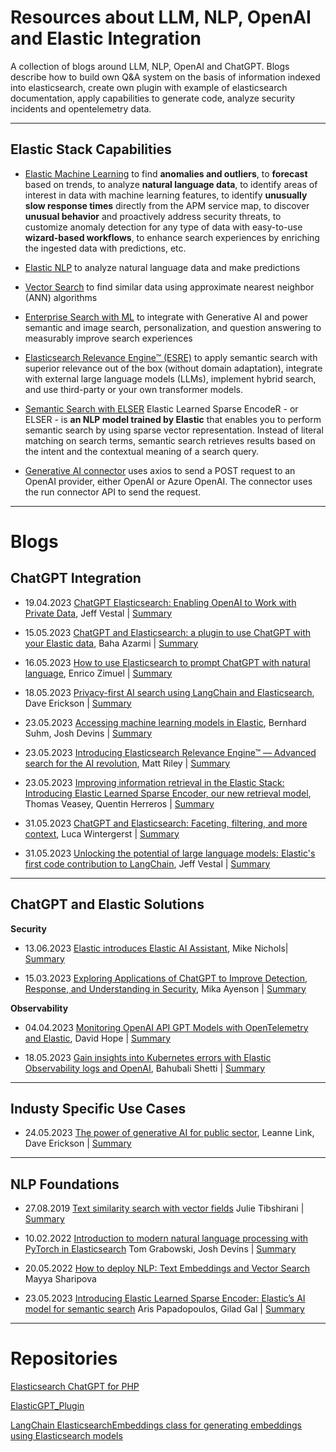 # Resources about LLM, NLP, OpenAI and Elastic Integration

A collection of blogs around LLM, NLP, OpenAI and ChatGPT. Blogs describe how to build own Q&A system on the basis of information indexed into elasticsearch, create own plugin with example of elasticsearch documentation, apply capabilities to generate code, analyze security incidents and opentelemetry data.

---
## Elastic Stack Capabilities
* [Elastic Machine Learning](https://www.elastic.co/what-is/elasticsearch-machine-learning) to find **anomalies and outliers**, to **forecast** based on trends, to analyze **natural language data**, to identify areas of interest in data with machine learning features, to identify **unusually slow response times** directly from the APM service map, to discover **unusual behavior** and proactively address security threats, to customize anomaly detection for any type of data with easy-to-use **wizard-based workflows**, to enhance search experiences by enriching the ingested data with predictions, etc.

* [Elastic NLP](https://www.elastic.co/guide/en/machine-learning/current/ml-nlp.html) to analyze natural language data and make predictions

* [Vector Search](https://www.elastic.co/what-is/vector-search) to find similar data using approximate nearest neighbor (ANN) algorithms

* [Enterprise Search with ML](https://www.elastic.co/enterprise-search/machine-learning) to integrate with Generative AI and power semantic and image search, personalization, and question answering to measurably improve search experiences

* [Elasticsearch Relevance Engine™ (ESRE)](https://www.elastic.co/enterprise-search/generative-ai) to apply semantic search with superior relevance out of the box (without domain adaptation), integrate with external large language models (LLMs), implement hybrid search, and use third-party or your own transformer models.

* [Semantic Search with ELSER](https://www.elastic.co/guide/en/elasticsearch/reference/current/semantic-search-elser.html) Elastic Learned Sparse EncodeR - or ELSER - is **an NLP model trained by Elastic** that enables you to perform semantic search by using sparse vector representation. Instead of literal matching on search terms, semantic search retrieves results based on the intent and the contextual meaning of a search query.

* [Generative AI connector](https://www.elastic.co/guide/en/kibana/master/gen-ai-action-type.html) uses axios to send a POST request to an OpenAI provider, either OpenAI or Azure OpenAI. The connector uses the run connector API to send the request.

---
# Blogs
## ChatGPT Integration
* 19.04.2023  [ChatGPT Elasticsearch: Enabling OpenAI to Work with Private Data](https://www.elastic.co/de/blog/chatgpt-elasticsearch-openai-meets-private-data), Jeff Vestal | [Summary](./summaries/chatgpt-elasticsearch-enabling-openai-to-work-with-private-data-in-elasticsearch.md)


* 15.05.2023 [ChatGPT and Elasticsearch: a plugin to use ChatGPT with your Elastic data](https://www.elastic.co/blog/chatgpt-elasticsearch-plugin-elastic-data), Baha Azarmi | [Summary](./summaries/chatgpt-and-elasticsearch-a-plugin-to-use-chatgpt-with-your-elastic-data.md)


* 16.05.2023 [How to use Elasticsearch to prompt ChatGPT with natural language](https://www.elastic.co/blog/elasticsearch-prompt-chatgpt-natural-language), Enrico Zimuel | [Summary](./summaries/how-to-use-elasticsearch-to-prompt-chatgpt-with-natural-language.md)


* 18.05.2023 [Privacy-first AI search using LangChain and Elasticsearch](https://www.elastic.co/blog/privacy-first-ai-search-langchain-elasticsearch), Dave Erickson | [Summary](./summaries/privacy-first-ai-search-using-langchain-and-elasticsearch.md)


* 23.05.2023 [Accessing machine learning models in Elastic](https://www.elastic.co/blog/may-2023-launch-machine-learning-models), Bernhard Suhm, Josh Devins  | [Summary](./summaries/accessing-machine-learning-models-in-elastic.md)


* 23.05.2023 [Introducing Elasticsearch Relevance Engine™ — Advanced search for the AI revolution](https://www.elastic.co/blog/may-2023-launch-announcement), Matt Riley  | [Summary](./summaries/introducing-elasticsearch-relevance-engine-advanced-search-for-the-ai-revolution.md)


* 23.05.2023  [Improving information retrieval in the Elastic Stack: Introducing Elastic Learned Sparse Encoder, our new retrieval model](https://www.elastic.co/blog/may-2023-launch-information-retrieval-elasticsearch-ai-model), Thomas Veasey, Quentin Herreros  | [Summary](./summaries/improving-information-retrieval-in-the-elastic-stack-introducing-ESRE.md)



* 31.05.2023  [ChatGPT and Elasticsearch: Faceting, filtering, and more context](https://www.elastic.co/blog/chatgpt-elasticsearch-faceting-filtering-more-context), Luca Wintergerst  | [Summary](./summaries/chatgpt-and-elasticsearch-faceting-filtering-and-more-context.md)


* 31.05.2023 [Unlocking the potential of large language models: Elastic's first code contribution to LangChain](https://www.elastic.co/blog/large-language-models-elastic-code-langchain), Jeff Vestal  | [Summary](./summaries/unlocking-the-potential-of-large-language-models-elastics-first-code-contribution-to-langchain.md)

---
## ChatGPT and Elastic Solutions
**Security**
* 13.06.2023 [Elastic introduces Elastic AI Assistant](https://www.elastic.co/blog/introducing-elastic-ai-assistant), Mike Nichols| [Summary](.summaries/elastic-introduces-elastic-ai-assistant.md)

* 15.03.2023 [Exploring Applications of ChatGPT to Improve Detection, Response, and Understanding in Security](https://www.elastic.co/security-labs/exploring-applications-of-chatgpt-to-improve-detection-response-and-understanding), Mika Ayenson | [Summary](.summaries/exploring-applications-of-chatgpt-to-improve-detection-response-and-understanding-in-security)


**Observability**
* 04.04.2023 [Monitoring OpenAI API GPT Models with OpenTelemetry and Elastic](https://www.elastic.co/blog/monitor-openai-api-gpt-models-opentelemetry-elastic), David Hope | [Summary](./summaries/monitoring-openai-api-gpt-models-with-opentelemetry-and-elastic.md)


* 18.05.2023  [Gain insights into Kubernetes errors with Elastic Observability logs and OpenAI](https://www.elastic.co/blog/kubernetes-errors-elastic-observability-logs-openai), Bahubali Shetti | [Summary](#gain-insights-into-kubernetes-errors-with-elastic-observability-logs-and-openai)

---
## Industy Specific Use Cases
* 24.05.2023  [The power of generative AI for public sector](https://www.elastic.co/blog/generative-ai-public-sector), Leanne Link, Dave Erickson | [Summary](./summaries/the-power-of-generative-ai-for-public-sector.md)

---

## NLP Foundations
* 27.08.2019  [Text similarity search with vector fields](https://www.elastic.co/blog/text-similarity-search-with-vectors-in-elasticsearch) Julie Tibshirani  | [Summary](#text-similarity-search-with-vector-fields)


* 10.02.2022 [Introduction to modern natural language processing with PyTorch in Elasticsearch](https://www.elastic.co/blog/introduction-to-nlp-with-pytorch-models) Tom Grabowski, Josh Devins  | [Summary](.summaries/introduction-to-modern-natural-language-processing-with-pytorch-in-elasticsearch.md)


* 20.05.2022  [How to deploy NLP: Text Embeddings and Vector Search](https://www.elastic.co/blog/how-to-deploy-nlp-text-embeddings-and-vector-search) Mayya Sharipova  

* 23.05.2023 [Introducing Elastic Learned Sparse Encoder: Elastic’s AI model for semantic search](https://www.elastic.co/blog/may-2023-launch-sparse-encoder-ai-model) Aris Papadopoulos, Gilad Gal | [Summary](./summaries/introducing-ELSEe-elastic-ai-model-for-semantic-search.md)

----
# Repositories
[Elasticsearch ChatGPT for PHP](https://github.com/elastic/elasticsearch-chatgpt-php)


[ElasticGPT_Plugin](https://github.com/elastic/ElasticGPT_Plugin/)


[LangChain ElasticsearchEmbeddings class for generating embeddings using Elasticsearch models](https://github.com/hwchase17/langchain/pull/3401)

